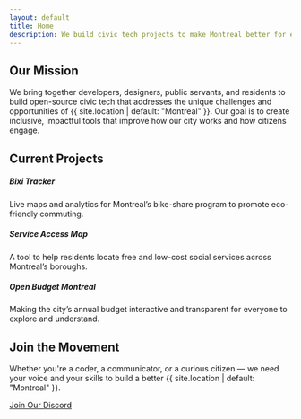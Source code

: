 ```yaml
---
layout: default
title: Home
description: We build civic tech projects to make Montreal better for everyone.
---
```


<section id="mission" class="py-5">
  <div class="container">
    <h2 class="text-center mb-4">Our Mission</h2>
    <p class="lead text-center">
      We bring together developers, designers, public servants, and residents to build open-source civic tech that addresses the unique challenges and opportunities of {{ site.location | default: "Montreal" }}.
      Our goal is to create inclusive, impactful tools that improve how our city works and how citizens engage.
    </p>
  </div>
</section>

<section id="projects" class="py-5 bg-light">
  <div class="container">
    <h2 class="text-center mb-5">Current Projects</h2>
    <div class="row g-4">
      <div class="col-md-4">
        <div class="card h-100 shadow-sm">
          <div class="card-body">
            <h5 class="card-title">Bixi Tracker</h5>
            <p class="card-text">Live maps and analytics for Montreal’s bike-share program to promote eco-friendly commuting.</p>
          </div>
        </div>
      </div>
      <div class="col-md-4">
        <div class="card h-100 shadow-sm">
          <div class="card-body">
            <h5 class="card-title">Service Access Map</h5>
            <p class="card-text">A tool to help residents locate free and low-cost social services across Montreal’s boroughs.</p>
          </div>
        </div>
      </div>
      <div class="col-md-4">
        <div class="card h-100 shadow-sm">
          <div class="card-body">
            <h5 class="card-title">Open Budget Montreal</h5>
            <p class="card-text">Making the city’s annual budget interactive and transparent for everyone to explore and understand.</p>
          </div>
        </div>
      </div>
    </div>
  </div>
</section>

<section id="join" class="py-5">
  <div class="container text-center">
    <h2 class="mb-4">Join the Movement</h2>
    <p class="lead mb-4">
      Whether you're a coder, a communicator, or a curious citizen — we need your voice and your skills to build a better {{ site.location | default: "Montreal" }}.
    </p>
    <a href="#" class="btn btn-primary btn-lg">Join Our Discord</a>
  </div>
</section>
